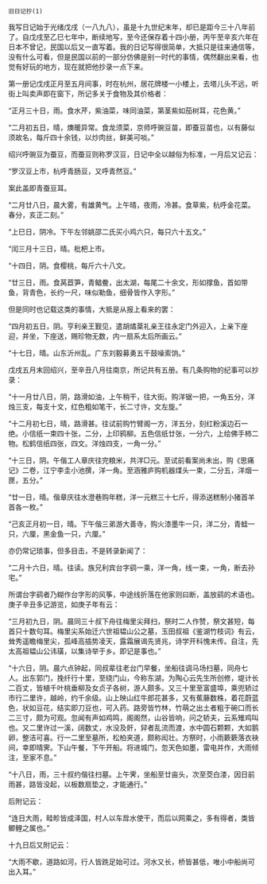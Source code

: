     旧日记抄(1) 

   我写日记始于光绪戊戌（一八九八），虽是十九世纪末年，却已是距今三十八年前了。自戊戌至乙巳七年中，断续地写，至今还保存着十四小册，丙午至辛亥六年在日本不曾记，民国以后又一直写着。我的日记写得很简单，大抵只是往来通信等，没有什么可看，但是民国以前的一部分仿佛是别一时代的事情，偶然翻出来看，也觉有好玩的地方，现在就把他抄录一点下来。

   第一册记戊戌正月至五月间事，时在杭州，居花牌楼一小楼上，去塔儿头不远，听街上叫卖声即在窗下，所记多关于食物及其价格者：

   “正月三十日，雨。食水芹，紫油菜，味同油菜，第茎紫如茄树耳，花色黄。”

   “二月初五日，晴，燠暖异常。食龙须菜，京师呼豌豆苗，即蚕豆苗也，以有藤似须故名，每斤四十余钱，以炒肉丝，鲜美可啖。”

   绍兴呼豌豆为蚕豆，而蚕豆则称罗汉豆，日记中全以越俗为标准，一月后又记云：

   “罗汉豆上市，杭呼青肠豆，又呼青然豆。”

   案此盖即青蚕豆耳。

   “二月廿八日，晨大雾，有雄黄气。上午晴，夜雨，冷甚。食草紫，杭呼金花菜。春分，亥正二刻。”

   “上巳日，阴冷。下午左邻姚邵二氏买小鸡六只，每只六十五文。”

   “闰三月十三日，晴。枇杷上市。

   “十四日，阴。食樱桃，每斤六十八文。

   “廿三日，雨。食莴苣笋，青鲳鲞，出太湖，每尾二十余文，形如撑鱼，首如带鱼，背青色，长约一尺，味似勒鱼，细骨皆作入字形。”

   但是同时也记载这类的事情，大抵是从报上看来的罢：

   “四月初五日，阴。亨利亲王觐见，遣胡燏棻礼亲王往永定门外迎入，上亲下座迎，并坐，下座送，赐珍物无数，内一扇系太后所画云。”

   “十七日，晴。山东沂州乱。广东刘毅募勇五千鼓噪索饷。”

   戊戌五月末回绍兴，至辛丑八月往南京，所记共有五册。有几条购物的纪事可以抄录：

   “十一月廿八日，阴，路滑如油，上午稍干，往大街。购洋锯一把，一角五分，洋烛三支，每支十文，红色粗如笔干，长二寸许，文左旋。”

   “十二月初七日，晴，路滑甚。往试前购竹臂阁一方，洋五分，刻红粉溪边石一绝。小信纸一束四十张，二分，上印鸦柳。五色信纸廿张，一分六，上绘佛手柿二物。松鹤信纸四张，四文。洋烛四支，一角一分。”

   “十三日，阴。午偕工人章庆往完粮米，共洋□元。至试前看案尚未出，购《思痛记》二卷，江宁李圭小池撰，洋一角。至涵雅庐购机器煤头一束，二分五，洋烟一匣，五分。”

   “廿一日，晴。偕章庆往水澄巷购年糕，洋一元糕三十七斤，得添送糕制小猪首羊首各一枚。”

   “己亥正月初一日，晴。下午偕三弟游大善寺，购火漆墨牛一只，洋二分，青蛙一只，六厘，黑金鱼一只，六厘。”

   亦仍常记琐事，但多目击，不是转录新闻了：

   “二月十六日，晴。往读。族兄利宾台字鹞一乘，洋一角，线一束，一角，断去孙宅。”

   所谓台字鹞者乃糊作台字形的风筝，中途线折落在他家则曰断，盖放鹞的术语也。庚子辛丑多记游览，如庚子年有云：

   “三月初九日，阴。晨同三十叔下舟往梅里尖拜扫，祭时二人作赞，祭文甚短，每首只十数句耳。梅里尖系始迁六世祖韫山公之墓，玉田叔祖《鉴湖竹枝词》有云，耸秀遥瞻梅里尖，孤峰高插势凌天，露霜展谒先贤兆，诗学开科愧未传。自注，先太高祖韫山公讳璜，以集诗举于乡。即记是事也。”

   “十六日，阴。晨六点钟起，同叔辈往老台门早餐，坐船往调马场扫墓，同舟七人。出东郭门，挽纤行十里，至绕门山，今称东湖，为陶心云先生所创修，堤计长二百丈，皆植千叶桃垂柳及女贞子各树，游人颇多。又三十里至富盛埠，乘兜轿过市行二里许，越岭，约千余级。山上映山红牛郎花甚多，又有蕉藤数株，着花蔚蓝色，状如豆花，结实即刀豆也，可入药。路旁皆竹林，竹萌之出土者粗于碗口而长二三寸，颇为可观。忽闻有声如鸡鸣，阁阁然，山谷皆响，问之轿夫，云系雉鸡叫也。又二里许过一溪，阔数丈，水没及骭，舁者乱流而渡，水中圆石颗颗，大如鹅卵，整洁可喜。行一二里至墓所，松柏夹道，颇称闳壮。方祭时，小雨簌簌落衣袂间，幸即晴霁。下山午餐，下午开船。将进城门，忽天色如墨，雷电并作，大雨倾注，至家不息。”

   “十八日，雨，三十叔约偕往扫墓。上午霁，坐船至廿亩头，次至茭白溇，因日前雨甚，路皆没起，以板数扇垫之，才能通行。”

   后附记云：

   “连日大雨，畦畛皆成泽国，村人以车戽水使干，而后以网乘之，多有得者，类皆鲫鲤之属也。”

   十九日后又附记云：

   “大雨不歇，道路如河，行人皆跣足始可过。河水又长，桥皆甚低，唯小中船尚可出入耳。”

